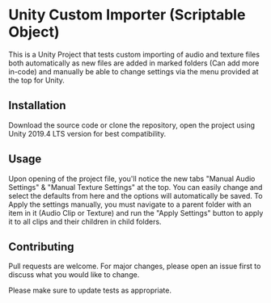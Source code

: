 # Unity Custom Importer (Scriptable Object)

This is a Unity Project that tests custom importing of audio and texture files both automatically as new files are added in marked folders (Can add more in-code) and manually be able to change settings via the menu provided at the top for Unity.

## Installation

Download the source code or clone the repository, open the project using Unity 2019.4 LTS version for best compatibility.

## Usage

Upon opening of the project file, you'll notice the new tabs "Manual Audio Settings" & "Manual Texture Settings" at the top. You can easily change and select the defaults from here and the options will automatically be saved. To Apply the settings manually, you must navigate to a parent folder with an item in it (Audio Clip or Texture) and run the "Apply Settings" button to apply it to all clips and their children in child folders.

## Contributing
Pull requests are welcome. For major changes, please open an issue first to discuss what you would like to change.

Please make sure to update tests as appropriate.
